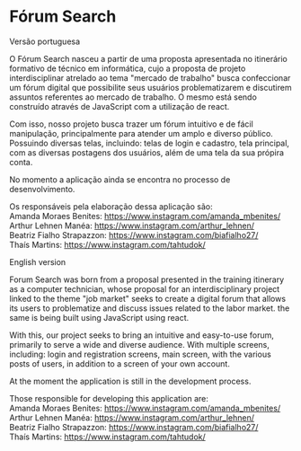 # Fórum Search

Versão portuguesa

O Fórum Search nasceu a partir de uma proposta apresentada no itinerário formativo 
de técnico em informática, cujo a proposta de projeto interdisciplinar atrelado ao tema
"mercado de trabalho" busca confeccionar um fórum digital que possibilite seus usuários
problematizarem e discutirem assuntos referentes ao mercado de trabalho. O mesmo está sendo
construído através de JavaScript com a utilização de react.

Com isso, nosso projeto busca trazer um fórum intuitivo e de fácil manipulação, 
principalmente para atender um amplo e diverso público. Possuindo diversas telas, 
incluindo: telas de login e cadastro, tela principal, com as diversas postagens dos 
usuários, além de uma tela da sua própira conta.

No momento a aplicação ainda se encontra no processo de desenvolvimento. 

Os responsáveis pela elaboração dessa aplicação são: <br>
Amanda Moraes Benites: https://www.instagram.com/amanda_mbenites/ <br>
Arthur Lehnen Manéa: https://www.instagram.com/arthur_lehnen/ <br>
Beatriz Fialho Strapazzon: https://www.instagram.com/biafialho27/ <br>
Thaís Martins: https://www.instagram.com/tahtudok/ <br>

English version

Forum Search was born from a proposal presented in the training itinerary
as a computer technician, whose proposal for an interdisciplinary project linked to the theme
"job market" seeks to create a digital forum that allows its users to
problematize and discuss issues related to the labor market. the same is being
built using JavaScript using react.

With this, our project seeks to bring an intuitive and easy-to-use forum,
primarily to serve a wide and diverse audience. With multiple screens,
including: login and registration screens, main screen, with the various posts of
users, in addition to a screen of your own account.

At the moment the application is still in the development process.

Those responsible for developing this application are: <br>
Amanda Moraes Benites: https://www.instagram.com/amanda_mbenites/ <br>
Arthur Lehnen Manéa: https://www.instagram.com/arthur_lehnen/ <br>
Beatriz Fialho Strapazzon: https://www.instagram.com/biafialho27/ <br>
Thaís Martins: https://www.instagram.com/tahtudok/ <br>
